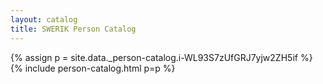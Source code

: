 ```yaml
---
layout: catalog
title: SWERIK Person Catalog
---
```

{% assign p = site.data._person-catalog.i-WL93S7zUfGRJ7yjw2ZH5if %}
{% include person-catalog.html p=p %}

